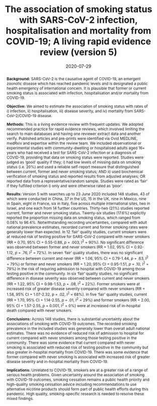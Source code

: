 ---
abstract: |
  **Background:** SARS-CoV-2 is the causative agent of COVID-19, an emergent zoonotic disease which has reached pandemic levels and is designated a public health emergency of international concern. It is plausible that former or current smoking status is associated with infection, hospitalisation and/or mortality from COVID-19. 
  
  **Objective:** We aimed to estimate the association of smoking status with rates of i) infection, ii) hospitalisation, iii) disease severity, and iv) mortality from SARS-CoV-2/COVID-19 disease. 
  
  **Methods:** This is a living evidence review with frequent updates. We adopted recommended practice for rapid evidence reviews, which involved limiting the search to main databases and having one reviewer extract data and another verify. Published articles and pre-prints were identified via Ovid MEDLINE, medRxiv and expertise within the review team. We included observational or experimental studies with community-dwelling or hospitalised adults aged 16+ years who had received a test for SARS-CoV-2 infection or a diagnosis of COVID-19, providing that data on smoking status were reported. Studies were judged as ‘good’ quality if they; i) had low levels of missing data on smoking status (i.e. 20%) and used a reliable self-report measure that distinguished between current, former and never smoking status; AND ii) used biochemical verification of smoking status and reported results from adjusted analyses; OR reported data from a representative/random sample. Studies were rated as ‘fair’ if they fulfilled criterion i) only and were otherwise rated as ‘poor’. 
  
  **Results:** Version 5 with searches up to 23 June 2020 included 148 studies, 43 of which were conducted in China, 37 in the US, 15 in the UK, nine in Mexico, nine in Spain, eight in France, six in Italy, five across multiple international sites, two in Israel, and one each from 14 further countries. Thirty-two (21%) studies reported current, former and never smoking status. Twenty-six studies (17.6%) explicitly reported the proportion missing data on smoking status, which ranged from 0.08% to 96.4%. Notwithstanding recording uncertainties, compared with adult national prevalence estimates, recorded current and former smoking rates were generally lower than expected. In 12 ‘fair’ quality studies, current smokers were at reduced risk of testing positive for SARS-CoV-2 compared with never smokers (RR = 0.70, 95% CI = 0.55-0.88, *p* = .003, I<sup>2</sup> = 90%). No significant difference was observed between former and never smokers (RR = 1.02, 95% CI = 0.92-1.12, *p* = .76, I<sup>2</sup> = 72%). In seven ‘fair’ quality studies, there was no significant difference between current and never (RR = 1.06, 95% CI = 0.79-1.44, *p* = .63, I<sup>2</sup> = 79%) or former and never smokers (RR = 1.20, 95% CI = 0.95-1.51, *p* = .10, I<sup>2</sup> = 79%) in the risk of requiring admission to hospital with COVID-19 among those testing positive in the community. In six ‘fair’ quality studies, no significant difference in disease severity was observed between current and never smokers (RR = 1.22, 95% CI = 0.98-1.53, *p* = .08, I<sup>2</sup> = 22%). Former smokers were at increased risk of greater disease severity compared with never smokers (RR = 1.58, 95% CI = 1.07-2.32, p = .02, I<sup>2</sup> = 68%). In five ‘fair’ quality studies, current (RR = 1.70, 95% CI = 1.14-2.55, *p* = .01, I<sup>2</sup> = 29%) and former smokers (RR = 2.00, 95% CI = 1.57-2.55, *p* = 0.001, I<sup>2</sup> = 0%) were at increased risk of in-hospital death compared with never smokers. 
  
  **Conclusions:** Across 148 studies, there is substantial uncertainty about the associations of smoking with COVID-19 outcomes. The recorded smoking prevalence in the included studies was generally lower than overall adult national estimates. There was no evidence of reduced risk of admission to hospital for current compared with never smokers among those testing positive in the community. There was some evidence that current compared with never smoking is associated with reduced risk of testing positive in the community but also greater in-hospital mortality from COVID-19. There was some evidence that former compared with never smoking is associated with increased risk of greater disease severity and in-hospital mortality from COVID-19. 
  
  **Implications:** Unrelated to COVID-19, smokers are at a greater risk of a range of serious health problems. Given uncertainty around the association of smoking with COVID-19 outcomes, smoking cessation remains a public health priority and high-quality smoking cessation advice including recommendations to use alternative nicotine products should form part of public health efforts during this pandemic. High quality, smoking-specific research is needed to resolve these mixed findings.

authors:
- David Simons
- Lion Shahab
- Jamie Brown
- Olga Perski
date: "2020-07-29"
doi: "10.32388/UJR2AW.6"
featured: false
projects:
- Smoking and COVID
publication: '*Qeios*'
publication_short: ""
publication_types:
- "3"
publishDate: "2020-07-29"
tags:
- Smoking
- COVID
- Epidemiology
title: The association of smoking status with SARS-CoV-2 infection, hospitalisation and mortality from COVID-19; A living rapid evidence review (version 5)
url_code: ""
url_dataset: ""
url_pdf: https://doi.org/10.32388/UJR2AW.6
url_poster: ""
url_project: ""
url_slides: ""
url_source: ""
url_video: ""
---